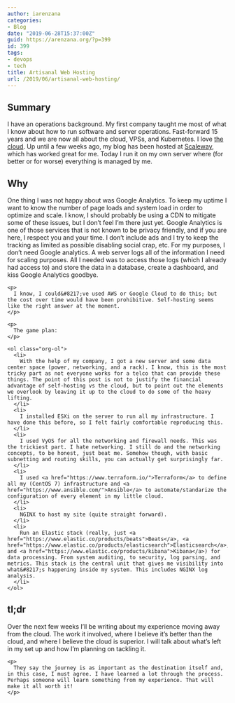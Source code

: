 ```yaml
---
author: iarenzana
categories:
- Blog
date: "2019-06-28T15:37:00Z"
guid: https://arenzana.org/?p=399
id: 399
tags:
- devops
- tech
title: Artisanal Web Hosting
url: /2019/06/artisanal-web-hosting/
---
```

<div id="outline-container-org4840735" class="outline-2">
  <h2 id="org4840735">
    Summary
  </h2>
  
  <div class="outline-text-2" id="text-org4840735">
    <p>
      I have an operations background. My first company taught me most of what I know about how to run software and server operations. Fast-forward 15 years and we are now all about the cloud, VPSs, and Kubernetes. I love <a href="https://arenzana.org/2019/04/blogging-with-org-mode/">the cloud</a>. Up until a few weeks ago, my blog has been hosted at <a href="http://scaleway.com/">Scaleway</a>, which has worked great for me. Today I run it on my own server where (for better or for worse) everything is managed by me.
    </p>
  </div>
</div>

<div id="outline-container-org8dbb15f" class="outline-2">
  <h2 id="org8dbb15f">
    Why
  </h2>
  
  <div class="outline-text-2" id="text-org8dbb15f">
    <p>
      One thing I was not happy about was Google Analytics. To keep my uptime I want to know the number of page loads and system load in order to optimize and scale. I know, I should probably be using a CDN to mitigate some of these issues, but I don&#8217;t feel I&#8217;m there just yet. Google Analytics is one of those services that is not known to be privacy friendly, and if you are here, I respect you and your time. I don&#8217;t include ads and I try to keep the tracking as limited as possible disabling social crap, etc. For my purposes, I don&#8217;t need Google analytics. A web server logs all of the information I need for scaling purposes. All I needed was to access those logs (which I already had access to) and store the data in a database, create a dashboard, and kiss Google Analytics goodbye.
    </p>
    
    <p>
      I know, I could&#8217;ve used AWS or Google Cloud to do this; but the cost over time would have been prohibitive. Self-hosting seems like the right answer at the moment.
    </p>
    
    <p>
      The game plan:
    </p>
    
    <ol class="org-ol">
      <li>
        With the help of my company, I got a new server and some data center space (power, networking, and a rack). I know, this is the most tricky part as not everyone works for a telco that can provide these things. The point of this post is not to justify the financial advantage of self-hosting vs the cloud, but to point out the elements we overlook by leaving it up to the cloud to do some of the heavy lifting.
      </li>
      <li>
        I installed ESXi on the server to run all my infrastructure. I have done this before, so I felt fairly comfortable reproducing this.
      </li>
      <li>
        I used VyOS for all the networking and firewall needs. This was the trickiest part. I hate networking. I still do and the networking concepts, to be honest, just beat me. Somehow though, with basic subnetting and routing skills, you can actually get surprisingly far.
      </li>
      <li>
        I used <a href="https://www.terraform.io/">Terraform</a> to define all my (CentOS 7) infrastructure and <a href="https://www.ansible.com/">Ansible</a> to automate/standarize the configuration of every element in my little cloud.
      </li>
      <li>
        NGINX to host my site (quite straight forward).
      </li>
      <li>
        Run an Elastic stack (really, just <a href="https://www.elastic.co/products/beats">Beats</a>, <a href="https://www.elastic.co/products/elasticsearch">Elasticsearch</a>, and <a href="https://www.elastic.co/products/kibana">Kibana</a>) for data processing. From system auditing, to security, log parsing, and metrics. This stack is the central unit that gives me visibility into what&#8217;s happening inside my system. This includes NGINX log analysis.
      </li>
    </ol>
  </div>
</div>

<div id="outline-container-orgc5c0271" class="outline-2">
  <h2 id="orgc5c0271">
    tl;dr
  </h2>
  
  <div class="outline-text-2" id="text-orgc5c0271">
    <p>
      Over the next few weeks I&#8217;ll be writing about my experience <span class="underline">moving away from the cloud</span>. The work it involved, where I believe it&#8217;s better than the cloud, and where I believe the cloud is superior. I will talk about what&#8217;s left in my set up and how I&#8217;m planning on tackling it.
    </p>
    
    <p>
      They say the journey is as important as the destination itself and, in this case, I must agree. I have learned a lot through the process. Perhaps someone will learn something from my experience. That will make it all worth it!
    </p>
  </div>
</div>